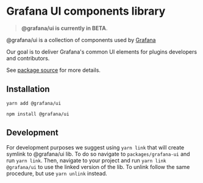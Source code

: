 # Grafana UI components library

> **@grafana/ui is currently in BETA**.

@grafana/ui is a collection of components used by [Grafana](https://github.com/Fenrislol/grafana)

Our goal is to deliver Grafana's common UI elements for plugins developers and contributors.

See [package source](https://github.com/Fenrislol/grafana/tree/master/packages/grafana-ui) for more details.

## Installation

`yarn add @grafana/ui`

`npm install @grafana/ui`

## Development

For development purposes we suggest using `yarn link` that will create symlink to @grafana/ui lib. To do so navigate to `packages/grafana-ui` and run `yarn link`. Then, navigate to your project and run `yarn link @grafana/ui` to use the linked version of the lib. To unlink follow the same procedure, but use `yarn unlink` instead.
